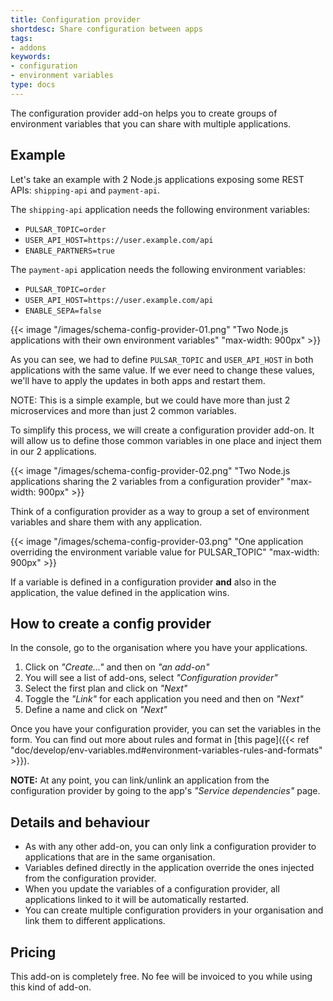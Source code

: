 ```yaml
---
title: Configuration provider
shortdesc: Share configuration between apps
tags:
- addons
keywords:
- configuration
- environment variables
type: docs
---
```


The configuration provider add-on helps you to create groups of environment variables that you can share with multiple applications.

## Example

Let's take an example with 2 Node.js applications exposing some REST APIs: `shipping-api` and `payment-api`.

The `shipping-api` application needs the following environment variables:

* `PULSAR_TOPIC=order`
* `USER_API_HOST=https://user.example.com/api`
* `ENABLE_PARTNERS=true`

The `payment-api` application needs the following environment variables:

* `PULSAR_TOPIC=order`
* `USER_API_HOST=https://user.example.com/api`
* `ENABLE_SEPA=false`

{{< image "/images/schema-config-provider-01.png" "Two Node.js applications with their own environment variables" "max-width: 900px" >}}

As you can see, we had to define `PULSAR_TOPIC` and `USER_API_HOST` in both applications with the same value.
If we ever need to change these values, we'll have to apply the updates in both apps and restart them.

NOTE: This is a simple example, but we could have more than just 2 microservices and more than just 2 common variables.

To simplify this process, we will create a configuration provider add-on.
It will allow us to define those common variables in one place and inject them in our 2 applications.

{{< image "/images/schema-config-provider-02.png" "Two Node.js applications sharing the 2 variables from a configuration provider" "max-width: 900px" >}}

Think of a configuration provider as a way to group a set of environment variables and share them with any application.

{{< image "/images/schema-config-provider-03.png" "One application overriding the environment variable value for PULSAR_TOPIC" "max-width: 900px" >}}

If a variable is defined in a configuration provider **and** also in the application, the value defined in the application wins.

## How to create a config provider

In the console, go to the organisation where you have your applications.

1. Click on *"Create..."* and then on *"an add-on"*
2. You will see a list of add-ons, select *"Configuration provider"*
3. Select the first plan and click on *"Next"*
4. Toggle the *"Link"* for each application you need and then on *"Next"*
5. Define a name and click on *"Next"*

Once you have your configuration provider, you can set the variables in the form.
You can find out more about rules and format in [this page]({{< ref "doc/develop/env-variables.md#environment-variables-rules-and-formats" >}}).

**NOTE:** At any point, you can link/unlink an application from the configuration provider by going to the app's _"Service dependencies"_ page.

## Details and behaviour

* As with any other add-on, you can only link a configuration provider to applications that are in the same organisation.
* Variables defined directly in the application override the ones injected from the configuration provider.
* When you update the variables of a configuration provider, all applications linked to it will be automatically restarted.
* You can create multiple configuration providers in your organisation and link them to different applications.

## Pricing

This add-on is completely free.
No fee will be invoiced to you while using this kind of add-on.

